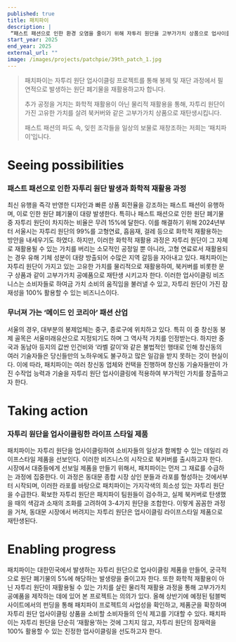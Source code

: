 ```yaml
---
published: true
title: 패치파이
description: |
 “패스트 패션으로 인한 환경 오염을 줄이기 위해 자투리 원단을 고부가가치 상품으로 업사이클링합니다.”
start_year: 2025
end_year: 2025
external_url: "" 
image: /images/projects/patchpie/39th_patch_1.jpg
---
```


>패치파이는 자투리 원단 업사이클링 프로젝트를 통해 봉제 및 재단 과정에서 필연적으로 발생하는 원단 폐기물을 재활용하고자 합니다. 
>
>추가 공정을 거치는 화학적 재활용이 아닌 물리적 재활용을 통해, 자투리 원단이 가진 고유한 가치를 살려 북커버와 같은 고부가가치 상품으로 재탄생시킵니다. 
>
>패스트 패션의 파도 속, 잊힌 조각들을 일상의 보물로 재창조하는 저희는 ‘패치파이’입니다.
>



# Seeing possibilities

### 패스트 패션으로 인한 자투리 원단 발생과 화학적 재활용 과정

최신 유행을 즉각 반영한 디자인과 빠른 상품 회전율을 강조하는 패스트 패션이 유행하며, 이로 인한 원단 폐기물이 대량 발생한다. 특히나 패스트 패션으로 인한 원단 폐기물 중 자투리 원단이 차지하는 비율은 무려 15%에 달한다. 이를 해결하기 위해 2024년부터 서울시는 자투리 원단의 99%를 고형연료, 흡음재, 걸레 등으로 화학적 재활용하는 방안을 내세우기도 하였다. 하지만, 이러한 화학적 재활용 과정은 자투리 원단이 그 자체로 재활용될 수 있는 가치를 버리는 소모적인 공정일 뿐 아니라, 고형 연료로서 재활용되는 경우 유해 기체 성분이 대량 방출되어 수많은 지역 갈등을 자아내고 있다. 패치파이는 자투리 원단이 가지고 있는 고유한 가치를 물리적으로 재활용하여, 북커버를 비롯한 문구 상품과 같이 고부가가치 공예품으로 재탄생 시키고자 한다. 이러한 업사이클링 비즈니스는 소비자들로 하여금 가치 소비의 움직임을 불러낼 수 있고, 자투리 원단이 가진 잠재성을 100% 활용할 수 있는 비즈니스이다.

### 무너져 가는 ‘메이드 인 코리아’ 패션 산업

서울의 경우, 대부분의 봉제업체는 중구, 종로구에 위치하고 있다. 특히 이 중 창신동 봉제 골목은 서울미래유산으로 지정되기도 하며 그 역사적 가치를 인정받는다. 하지만 중국과 동남아 등지의 값싼 인건비와 ‘라벨 갈이’와 같은 불법적인 행태로 인해 창신동의 여러 기술자들은 당신들만의 노하우에도 불구하고 많은 일감을 받지 못하는 것이 현실이다. 이에 따라, 패치파이는 여러 창신동 업체와 컨택을 진행하며 창신동 기술자들만이 가진 수작업 능력과 기술을 자투리 원단 업사이클링에 적용하여 부가적인 가치를 창출하고자 한다.

# Taking action

### 자투리 원단을 업사이클링한 라이프 스타일 제품

패치파이는 자투리 원단을 업사이클링하여 소비자들의 일상과 함께할 수 있는 데일리 라이프스타일 제품을 선보인다. 이러한 비즈니스의 시작으로 북커버를 출시하고자 한다. 시장에서 대중들에게 선보일 제품을 만들기 위해서, 패치파이는 먼저 그 재료를 수급하는 과정에 집중한다. 이 과정은 동대문 종합 시장 상인 분들과 라포를 형성하는 것에서부터 시작되며, 이러한 라포를 바탕으로 패치파이는 가지각색의 희소성 있는 자투리 원단을 수급한다. 확보한 자투리 원단은 패치파이 팀원들이 검수하고, 실제 북커버로 탄생했을 때의 색감과 소재의 조화를 고려하여 3-4가지 원단을 조합한다. 이렇게 꼼꼼한 과정을 거쳐, 동대문 시장에서 버려지는 자투리 원단은 업사이클링 라이프스타일 제품으로 재탄생된다. 


# Enabling progress

패치파이는 대한민국에서 발생하는 자투리 원단으로 업사이클링 제품을 만들어, 궁극적으로 원단 폐기물의 5%에 해당하는 발생량을 줄이고자 한다. 또한 화학적 재활용이 아닌 자투리 원단이 재활용될 수 있는 가치를 살린 물리적 재활용 과정을 통해 고부가가치 공예품을 제작하는 데에 있어 본 프로젝트는 의의가 있다. 올해 상반기에 예정된 텀블벅 사이트에서의 펀딩을 통해 패치파이 프로젝트의 사업성을 확인하고, 제품군을 확장하며 자투리 원단 업사이클링 상품을 소비할 소비자들의 인식 제고를 기대할 수 있다. 패치파이는 자투리 원단을 단순히 ‘재활용’하는 것에 그치지 않고, 자투리 원단의 잠재력을 100% 활용할 수 있는 진정한 업사이클링을 선도하고자 한다.

